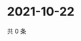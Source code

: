 # 2021-10-22

共 0 条

<!-- BEGIN WEIBO -->
<!-- 最后更新时间 Fri Oct 22 2021 17:08:28 GMT+0800 (China Standard Time) -->

<!-- END WEIBO -->
